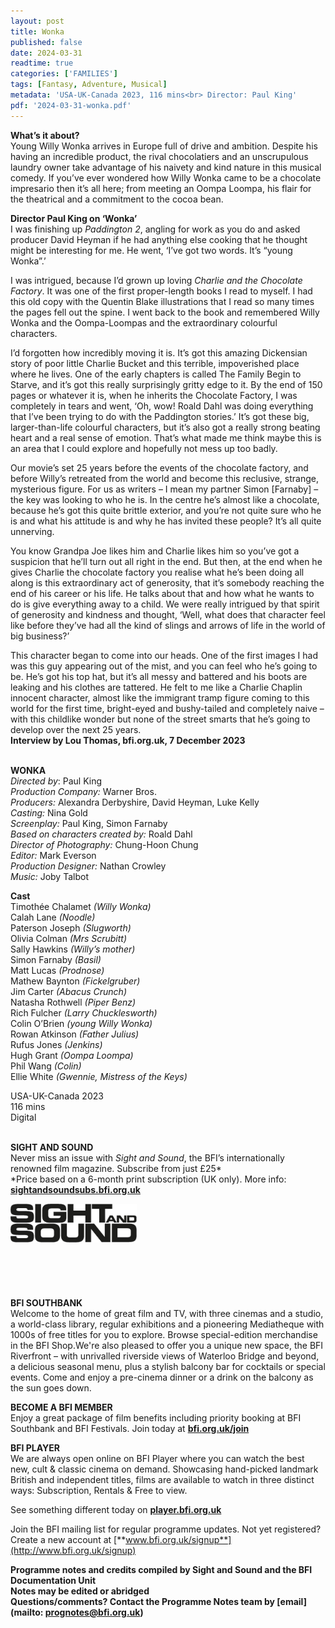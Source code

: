 ```yaml
---
layout: post
title: Wonka
published: false
date: 2024-03-31
readtime: true
categories: ['FAMILIES']
tags: [Fantasy, Adventure, Musical]
metadata: 'USA-UK-Canada 2023, 116 mins<br> Director: Paul King'
pdf: '2024-03-31-wonka.pdf'
---
```


**What’s it about?**  
Young Willy Wonka arrives in Europe full of drive and ambition. Despite his having an incredible product, the rival chocolatiers and an unscrupulous laundry owner take advantage of his naivety and kind nature in this musical comedy. If you’ve ever wondered how Willy Wonka came to be a chocolate impresario then it’s all here; from meeting an Oompa Loompa, his flair for the theatrical and a commitment to the cocoa bean.

**Director Paul King on ‘Wonka’**  
I was finishing up _Paddington 2_, angling for work as you do and asked producer David Heyman if he had anything else cooking that he thought might be interesting for me. He went, ‘I’ve got two words. It’s “young Wonka”.’

I was intrigued, because I’d grown up loving _Charlie and the Chocolate Factory_. It was one of the first proper-length books I read to myself. I had this old copy with the Quentin Blake illustrations that I read so many times the pages fell out the spine. I went back to the book and remembered Willy Wonka and the Oompa-Loompas and the extraordinary colourful characters.

I’d forgotten how incredibly moving it is. It’s got this amazing Dickensian story of poor little Charlie Bucket and this terrible, impoverished place where he lives. One of the early chapters is called The Family Begin to Starve, and it’s got this really surprisingly gritty edge to it. By the end of 150 pages or whatever it is, when he inherits the Chocolate Factory, I was completely in tears and went, ‘Oh, wow! Roald Dahl was doing everything that I’ve been trying to do with the Paddington stories.’ It’s got these big, larger-than-life colourful characters, but it’s also got a really strong beating heart and a real sense of emotion. That’s what made me think maybe this is an area that I could explore and hopefully not mess up too badly.

Our movie’s set 25 years before the events of the chocolate factory, and before Willy’s retreated from the world and become this reclusive, strange, mysterious figure. For us as writers – I mean my partner Simon [Farnaby] – the key was looking to who he is. In the centre he’s almost like a chocolate, because he’s got this quite brittle exterior, and you’re not quite sure who he is and what his attitude is and why he has invited these people? It’s all quite unnerving.

You know Grandpa Joe likes him and Charlie likes him so you’ve got a suspicion that he’ll turn out all right in the end. But then, at the end when he gives Charlie the chocolate factory you realise what he’s been doing all along is this extraordinary act of generosity, that it’s somebody reaching the end of his career or his life. He talks about that and how what he wants to do is give everything away to a child. We were really intrigued by that spirit of generosity and kindness and thought, ‘Well, what does that character feel like before they’ve had all the kind of slings and arrows of life in the world of big business?’

This character began to come into our heads. One of the first images I had was this guy appearing out of the mist, and you can feel who he’s going to be. He’s got his top hat, but it’s all messy and battered and his boots are leaking and his clothes are tattered. He felt to me like a Charlie Chaplin innocent character, almost like the immigrant tramp figure coming to this world for the first time, bright-eyed and bushy-tailed and completely naive – with this childlike wonder but none of the street smarts that he’s going to develop over the next 25 years.  
**Interview by Lou Thomas, bfi.org.uk, 7 December 2023**
<br><br>

**WONKA**<br>
_Directed by_: Paul King<br>
_Production Company:_ Warner Bros.<br>
_Producers:_ Alexandra Derbyshire, David Heyman, Luke Kelly<br>
_Casting:_ Nina Gold<br>
_Screenplay:_ Paul King, Simon Farnaby<br>
_Based on characters created by:_ Roald Dahl<br>
_Director of Photography:_ Chung-Hoon Chung<br>
_Editor:_ Mark Everson<br>
_Production Designer:_ Nathan Crowley<br>
_Music:_ Joby Talbot<br>

**Cast**<br>
Timothée Chalamet _(Willy Wonka)_  
Calah Lane _(Noodle)_<br>
Paterson Joseph _(Slugworth)_<br>
Olivia Colman _(Mrs Scrubitt)_<br>
Sally Hawkins _(Willy’s mother)_<br>
Simon Farnaby _(Basil)_<br>
Matt Lucas _(Prodnose)_<br>
Mathew Baynton _(Fickelgruber)_<br>
Jim Carter _(Abacus Crunch)_<br>
Natasha Rothwell _(Piper Benz)_<br>
Rich Fulcher _(Larry Chucklesworth)_<br>
Colin O’Brien _(young Willy Wonka)_<br>
Rowan Atkinson _(Father Julius)_<br>
Rufus Jones _(Jenkins)_<br>
Hugh Grant _(Oompa Loompa)_<br>
Phil Wang _(Colin)_<br>
Ellie White _(Gwennie, Mistress of the Keys)_<br>

USA-UK-Canada 2023<br>
116 mins<br>
Digital<br>
<br>

**SIGHT AND SOUND**<br>
Never miss an issue with _Sight and Sound_, the BFI’s internationally renowned film magazine. Subscribe from just £25*<br>
*Price based on a 6-month print subscription (UK only). More info: [**sightandsoundsubs.bfi.org.uk**](https://sightandsoundsubs.bfi.org.uk/subscribe)

<img style="float: left;" src="/img/sight-and-sound.jpg" width="40%" height="40%"><br><br><br><br><br><br><br><br>

**BFI SOUTHBANK**  
Welcome to the home of great film and TV, with three cinemas and a studio, a world-class library, regular exhibitions and a pioneering Mediatheque with 1000s of free titles for you to explore. Browse special-edition merchandise in the BFI Shop.We&#39;re also pleased to offer you a unique new space, the BFI Riverfront – with unrivalled riverside views of Waterloo Bridge and beyond, a delicious seasonal menu, plus a stylish balcony bar for cocktails or special events. Come and enjoy a pre-cinema dinner or a drink on the balcony as the sun goes down.  

**BECOME A BFI MEMBER**  
Enjoy a great package of film benefits including priority booking at BFI Southbank and BFI Festivals. Join today at [**bfi.org.uk/join**](http://www.bfi.org.uk/join)  

**BFI PLAYER**  
 We are always open online on BFI Player where you can watch the best new, cult &amp; classic cinema on demand. Showcasing hand-picked landmark British and independent titles, films are available to watch in three distinct ways: Subscription, Rentals &amp; Free to view.  

See something different today on [**player.bfi.org.uk**](https://player.bfi.org.uk)  

Join the BFI mailing list for regular programme updates. Not yet registered? Create a new account at [**www.bfi.org.uk/signup**](http://www.bfi.org.uk/signup)

**Programme notes and credits compiled by Sight and Sound and the BFI Documentation Unit  
Notes may be edited or abridged  
Questions/comments? Contact the Programme Notes team by [email](mailto: prognotes@bfi.org.uk)**

<!--stackedit_data:
eyJoaXN0b3J5IjpbMTIyMTgyOTc1NV19
-->
